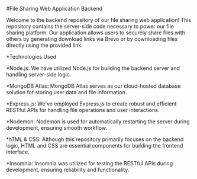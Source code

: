 #File Sharing Web Application Backend

Welcome to the backend repository of our file sharing web application! This repository contains the server-side code necessary to power our file sharing platform. Our application allows users to securely share files with others by generating download links via Brevo or by downloading files directly using the provided link.

*Technologies Used

*Node.js: We have utilized Node.js for building the backend server and handling server-side logic.

*MongoDB Atlas: MongoDB Atlas serves as our cloud-hosted database solution for storing user data and file information.

*Express.js: We've employed Express.js to create robust and efficient RESTful APIs for handling file operations and user interactions.

*Nodemon: Nodemon is used for automatically restarting the server during development, ensuring smooth workflow.

*hTML & CSS: Although this repository primarily focuses on the backend logic, HTML and CSS are essential components for building the frontend interface.

*Insomnia: Insomnia was utilized for testing the RESTful APIs during development, ensuring reliability and functionality.


